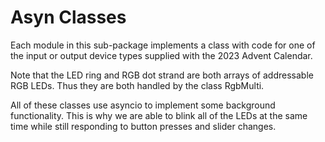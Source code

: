 Asyn Classes
============

Each module in this sub-package implements a class with code for
one of the input or output device types supplied with the
2023 Advent Calendar.

Note that the LED ring and RGB dot strand are both arrays of addressable
RGB LEDs. Thus they are both handled by the class RgbMulti.

All of these classes use asyncio to implement some background functionality.
This is why we are able to blink all of the LEDs at the same time while
still responding to button presses and slider changes.
